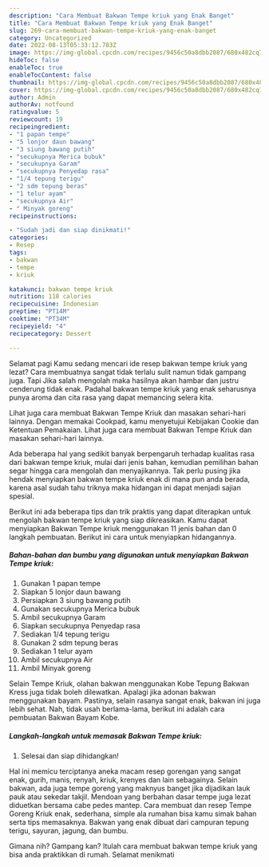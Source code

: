 ```yaml
---
description: "Cara Membuat Bakwan Tempe kriuk yang Enak Banget"
title: "Cara Membuat Bakwan Tempe kriuk yang Enak Banget"
slug: 269-cara-membuat-bakwan-tempe-kriuk-yang-enak-banget
category: Uncategorized
date: 2022-08-13T05:33:12.783Z
image: https://img-global.cpcdn.com/recipes/9456c50a8dbb2087/680x482cq70/bakwan-tempe-kriuk-foto-resep-utama.jpg
hideToc: false
enableToc: true
enableTocContent: false
thumbnail: https://img-global.cpcdn.com/recipes/9456c50a8dbb2087/680x482cq70/bakwan-tempe-kriuk-foto-resep-utama.jpg
cover: https://img-global.cpcdn.com/recipes/9456c50a8dbb2087/680x482cq70/bakwan-tempe-kriuk-foto-resep-utama.jpg
author: Admin
authorAv: notfound
ratingvalue: 5
reviewcount: 19
recipeingredient:
- "1 papan tempe"
- "5 lonjor daun bawang"
- "3 siung bawang putih"
- "secukupnya Merica bubuk"
- "secukupnya Garam"
- "secukupnya Penyedap rasa"
- "1/4 tepung terigu"
- "2 sdm tepung beras"
- "1 telur ayam"
- "secukupnya Air"
- " Minyak goreng"
recipeinstructions:

- "Sudah jadi dan siap dinikmati!"
categories:
- Resep
tags:
- bakwan
- tempe
- kriuk

katakunci: bakwan tempe kriuk 
nutrition: 118 calories
recipecuisine: Indonesian
preptime: "PT14M"
cooktime: "PT34M"
recipeyield: "4"
recipecategory: Dessert

---
```



Selamat pagi Kamu sedang mencari ide resep bakwan tempe kriuk yang lezat? Cara membuatnya sangat tidak terlalu sulit namun tidak gampang juga. Tapi Jika salah mengolah maka hasilnya akan hambar dan justru cenderung tidak enak. Padahal bakwan tempe kriuk yang enak seharusnya punya aroma dan cita rasa yang dapat memancing selera kita.


Lihat juga cara membuat Bakwan Tempe Kriuk dan masakan sehari-hari lainnya. Dengan memakai Cookpad, kamu menyetujui Kebijakan Cookie dan Ketentuan Pemakaian. Lihat juga cara membuat Bakwan Tempe Kriuk dan masakan sehari-hari lainnya.

Ada beberapa hal yang sedikit banyak berpengaruh terhadap kualitas rasa dari bakwan tempe kriuk, mulai dari jenis bahan, kemudian pemilihan bahan segar hingga cara mengolah dan menyajikannya. Tak perlu pusing jika hendak menyiapkan bakwan tempe kriuk enak di mana pun anda berada, karena asal sudah tahu triknya maka hidangan ini dapat menjadi sajian spesial.


Berikut ini ada beberapa tips dan trik praktis yang dapat diterapkan untuk mengolah bakwan tempe kriuk yang siap dikreasikan. Kamu dapat menyiapkan Bakwan Tempe kriuk menggunakan 11 jenis bahan dan 0 langkah pembuatan. Berikut ini cara untuk menyiapkan hidangannya.

<!--inarticleads1-->

##### Bahan-bahan dan bumbu yang digunakan untuk menyiapkan Bakwan Tempe kriuk:

1. Gunakan 1 papan tempe
1. Siapkan 5 lonjor daun bawang
1. Persiapkan 3 siung bawang putih
1. Gunakan secukupnya Merica bubuk
1. Ambil secukupnya Garam
1. Siapkan secukupnya Penyedap rasa
1. Sediakan 1/4 tepung terigu
1. Gunakan 2 sdm tepung beras
1. Sediakan 1 telur ayam
1. Ambil secukupnya Air
1. Ambil  Minyak goreng


Selain Tempe Kriuk, olahan bakwan menggunakan Kobe Tepung Bakwan Kress juga tidak boleh dilewatkan. Apalagi jika adonan bakwan menggunakan bayam. Pastinya, selain rasanya sangat enak, bakwan ini juga lebih sehat. Nah, tidak usah berlama-lama, berikut ini adalah cara pembuatan Bakwan Bayam Kobe. 

<!--inarticleads2-->

##### Langkah-langkah untuk memasak Bakwan Tempe kriuk:


1. Selesai dan siap dihidangkan!

Hal ini memicu terciptanya aneka macam resep gorengan yang sangat enak, gurih, manis, renyah, kriuk, krenyes dan lain sebagainya. Selain bakwan, ada juga tempe goreng yang maknyus banget jika dijadikan lauk pauk atau sekedar takjil. Mendoan yang berbahan dasar tempe juga lezat diduetkan bersama cabe pedes mantep. Cara membuat dan resep Tempe Goreng Kriuk enak, sederhana, simple ala rumahan bisa kamu simak bahan serta tips memasaknya. Bakwan yang enak dibuat dari campuran tepung terigu, sayuran, jagung, dan bumbu. 

Gimana nih? Gampang kan? Itulah cara membuat bakwan tempe kriuk yang bisa anda praktikkan di rumah. Selamat menikmati
